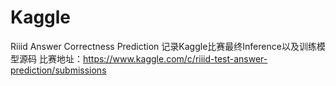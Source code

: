 # Kaggle
Riiid Answer Correctness Prediction
记录Kaggle比赛最终Inference以及训练模型源码
比赛地址：https://www.kaggle.com/c/riiid-test-answer-prediction/submissions
